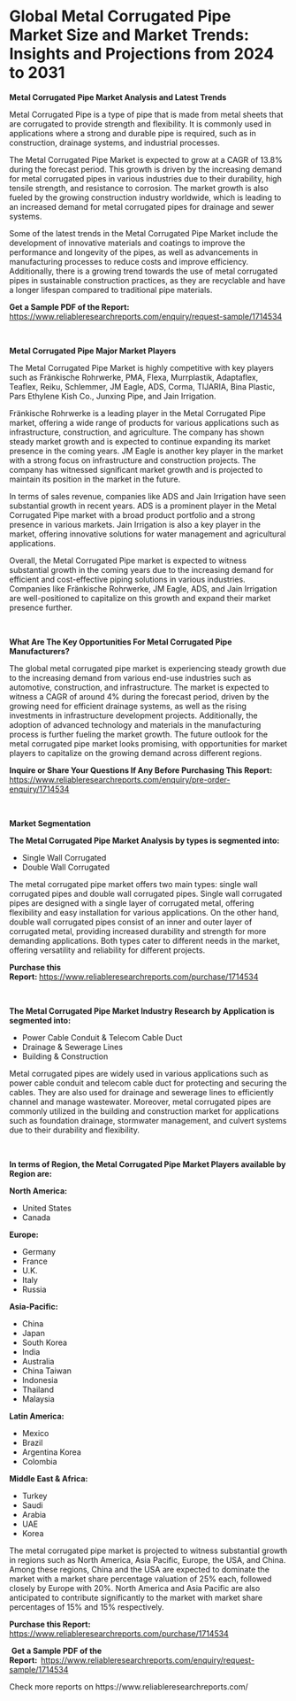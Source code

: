 <p><h1>Global Metal Corrugated Pipe Market Size and Market Trends: Insights and Projections from 2024 to 2031</h1></p><p><strong>Metal Corrugated Pipe Market Analysis and Latest Trends</strong></p>
<p><p>Metal Corrugated Pipe is a type of pipe that is made from metal sheets that are corrugated to provide strength and flexibility. It is commonly used in applications where a strong and durable pipe is required, such as in construction, drainage systems, and industrial processes.</p><p>The Metal Corrugated Pipe Market is expected to grow at a CAGR of 13.8% during the forecast period. This growth is driven by the increasing demand for metal corrugated pipes in various industries due to their durability, high tensile strength, and resistance to corrosion. The market growth is also fueled by the growing construction industry worldwide, which is leading to an increased demand for metal corrugated pipes for drainage and sewer systems.</p><p>Some of the latest trends in the Metal Corrugated Pipe Market include the development of innovative materials and coatings to improve the performance and longevity of the pipes, as well as advancements in manufacturing processes to reduce costs and improve efficiency. Additionally, there is a growing trend towards the use of metal corrugated pipes in sustainable construction practices, as they are recyclable and have a longer lifespan compared to traditional pipe materials.</p></p>
<p><strong>Get a Sample PDF of the Report:&nbsp;</strong> <a href="https://www.reliableresearchreports.com/enquiry/request-sample/1714534">https://www.reliableresearchreports.com/enquiry/request-sample/1714534</a></p>
<p>&nbsp;</p>
<p><strong>Metal Corrugated Pipe Major Market Players</strong></p>
<p><p>The Metal Corrugated Pipe Market is highly competitive with key players such as Fränkische Rohrwerke, PMA, Flexa, Murrplastik, Adaptaflex, Teaflex, Reiku, Schlemmer, JM Eagle, ADS, Corma, TIJARIA, Bina Plastic, Pars Ethylene Kish Co., Junxing Pipe, and Jain Irrigation. </p><p>Fränkische Rohrwerke is a leading player in the Metal Corrugated Pipe market, offering a wide range of products for various applications such as infrastructure, construction, and agriculture. The company has shown steady market growth and is expected to continue expanding its market presence in the coming years. JM Eagle is another key player in the market with a strong focus on infrastructure and construction projects. The company has witnessed significant market growth and is projected to maintain its position in the market in the future.</p><p>In terms of sales revenue, companies like ADS and Jain Irrigation have seen substantial growth in recent years. ADS is a prominent player in the Metal Corrugated Pipe market with a broad product portfolio and a strong presence in various markets. Jain Irrigation is also a key player in the market, offering innovative solutions for water management and agricultural applications.</p><p>Overall, the Metal Corrugated Pipe market is expected to witness substantial growth in the coming years due to the increasing demand for efficient and cost-effective piping solutions in various industries. Companies like Fränkische Rohrwerke, JM Eagle, ADS, and Jain Irrigation are well-positioned to capitalize on this growth and expand their market presence further.</p></p>
<p>&nbsp;</p>
<p><strong>What Are The Key Opportunities For Metal Corrugated Pipe Manufacturers?</strong></p>
<p><p>The global metal corrugated pipe market is experiencing steady growth due to the increasing demand from various end-use industries such as automotive, construction, and infrastructure. The market is expected to witness a CAGR of around 4% during the forecast period, driven by the growing need for efficient drainage systems, as well as the rising investments in infrastructure development projects. Additionally, the adoption of advanced technology and materials in the manufacturing process is further fueling the market growth. The future outlook for the metal corrugated pipe market looks promising, with opportunities for market players to capitalize on the growing demand across different regions.</p></p>
<p><strong>Inquire or Share Your Questions If Any Before Purchasing This Report:</strong> <a href="https://www.reliableresearchreports.com/enquiry/pre-order-enquiry/1714534">https://www.reliableresearchreports.com/enquiry/pre-order-enquiry/1714534</a></p>
<p>&nbsp;</p>
<p><strong>Market Segmentation</strong></p>
<p><strong>The Metal Corrugated Pipe Market Analysis by types is segmented into:</strong></p>
<p><ul><li>Single Wall Corrugated</li><li>Double Wall Corrugated</li></ul></p>
<p><p>The metal corrugated pipe market offers two main types: single wall corrugated pipes and double wall corrugated pipes. Single wall corrugated pipes are designed with a single layer of corrugated metal, offering flexibility and easy installation for various applications. On the other hand, double wall corrugated pipes consist of an inner and outer layer of corrugated metal, providing increased durability and strength for more demanding applications. Both types cater to different needs in the market, offering versatility and reliability for different projects.</p></p>
<p><strong>Purchase this Report:&nbsp;</strong><a href="https://www.reliableresearchreports.com/purchase/1714534">https://www.reliableresearchreports.com/purchase/1714534</a></p>
<p>&nbsp;</p>
<p><strong>The Metal Corrugated Pipe Market Industry Research by Application is segmented into:</strong></p>
<p><ul><li>Power Cable Conduit & Telecom Cable Duct</li><li>Drainage & Sewerage Lines</li><li>Building & Construction</li></ul></p>
<p><p>Metal corrugated pipes are widely used in various applications such as power cable conduit and telecom cable duct for protecting and securing the cables. They are also used for drainage and sewerage lines to efficiently channel and manage wastewater. Moreover, metal corrugated pipes are commonly utilized in the building and construction market for applications such as foundation drainage, stormwater management, and culvert systems due to their durability and flexibility.</p></p>
<p>&nbsp;</p>
<p><strong>In terms of Region, the Metal Corrugated Pipe Market Players available by Region are:</strong></p>
<p>
    <p> <strong> North America: </strong>
        <ul>
            <li>United States</li>
            <li>Canada</li>
        </ul>
        </p> 
    <p> <strong> Europe: </strong>
        <ul>
            <li>Germany</li>
            <li>France</li>
            <li>U.K.</li>
            <li>Italy</li>
            <li>Russia</li>
        </ul>
        </p> 
    <p> <strong> Asia-Pacific: </strong>
        <ul>
            <li>China</li>
            <li>Japan</li>
            <li>South Korea</li>
            <li>India</li>
            <li>Australia</li>
            <li>China Taiwan</li>
            <li>Indonesia</li>
            <li>Thailand</li>
            <li>Malaysia</li>
        </ul>
        </p> 
    <p> <strong> Latin America: </strong>
        <ul>
            <li>Mexico</li>
            <li>Brazil</li>
            <li>Argentina Korea</li>
            <li>Colombia</li>
        </ul>
        </p> 
    <p> <strong> Middle East & Africa: </strong>
        <ul>
            <li>Turkey</li>
            <li>Saudi</li>
            <li>Arabia</li>
            <li>UAE</li>
            <li>Korea</li>
        </ul>
    </p>
    </p>
<p><p>The metal corrugated pipe market is projected to witness substantial growth in regions such as North America, Asia Pacific, Europe, the USA, and China. Among these regions, China and the USA are expected to dominate the market with a market share percentage valuation of 25% each, followed closely by Europe with 20%. North America and Asia Pacific are also anticipated to contribute significantly to the market with market share percentages of 15% and 15% respectively.</p></p>
<p><strong>Purchase this Report: </strong><a href="https://www.reliableresearchreports.com/purchase/1714534">https://www.reliableresearchreports.com/purchase/1714534</a></p>
<p>&nbsp;<strong>Get a Sample PDF of the Report:&nbsp;&nbsp;</strong><a href="https://www.reliableresearchreports.com/enquiry/request-sample/1714534">https://www.reliableresearchreports.com/enquiry/request-sample/1714534</a></p>
<p><strong></strong></p>
<p>Check more reports on https://www.reliableresearchreports.com/</p>